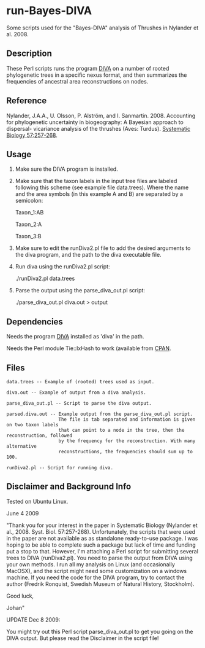 run-Bayes-DIVA
==============

Some scripts used for the "Bayes-DIVA" analysis of Thrushes in Nylander et al. 2008.


Description
-----------

These Perl scripts runs the program [DIVA](http://sourceforge.net/projects/diva) on a number of rooted phylogenetic trees in a specific nexus format, and then summarizes the frequencies of ancestral area reconstructions on nodes.


Reference
---------

Nylander, J.A.A., U. Olsson, P. Alstr&ouml;m, and I. Sanmartin. 2008. Accounting for phylogenetic uncertainty in biogeography: A Bayesian approach to dispersal- vicariance analysis of the thrushes (Aves: Turdus). [Systematic Biology 57:257-268](http://sysbio.oxfordjournals.org/content/57/2/257.abstract).


Usage
-----

1. Make sure the DIVA program is installed.

2. Make sure that the taxon labels in the input tree files are labeled following this scheme (see example file data.trees). Where the name and the area symbols (in this example A and B) are separated by a semicolon:

    Taxon\_1:AB

    Taxon\_2:A

    Taxon\_3:B

3. Make sure to edit the runDiva2.pl file to add the desired arguments to the diva program, and the path to the diva executable file.

4. Run diva using the runDiva2.pl script:

    ./runDiva2.pl data.trees

5. Parse the output using the parse\_diva_out.pl script:

    ./parse\_diva\_out.pl diva.out > output


Dependencies
------------

Needs the program [DIVA](http://sourceforge.net/projects/diva) installed as 'diva' in the path.

Needs the Perl module Tie::IxHash to work (available from [CPAN](http://www.CPAN.org).


Files
-----

    data.trees -- Example of (rooted) trees used as input.

    diva.out -- Example of output from a diva analysis.

    parse_diva_out.pl -- Script to parse the diva output.

    parsed.diva.out -- Example output from the parse_diva_out.pl script.
                       The file is tab separated and information is given on two taxon labels
                       that can point to a node in the tree, then the reconstruction, followed
                       by the frequency for the reconstruction. With many alternative
                       reconstructions, the frequencies should sum up to 100.

    runDiva2.pl -- Script for running diva.



Disclaimer and Background Info
------------------------------

Tested on Ubuntu Linux.

June 4 2009

"Thank you for your interest in the paper in Systematic Biology (Nylander et al., 2008. Syst. Biol. 57:257-268). Unfortunately, the scripts that were used in the paper are not available as as standalone ready-to-use package. I was hoping to be able to complete such a package but lack of time and funding put a stop to that. However, I'm attaching a Perl script for submitting several trees to DIVA (runDiva2.pl). You need to parse the output from DIVA using your own methods. I run all my analysis on Linux (and occasionally MacOSX), and the script might need some customization on a windows machine. If you need the code for the DIVA program, try to contact the author (Fredrik Ronquist, Swedish Museum of Natural History, Stockholm).

Good luck,

Johan"

UPDATE Dec 8 2009:

You might try out this Perl script parse_diva_out.pl to get you going on the DIVA output. But please read the Disclaimer in the script file!



